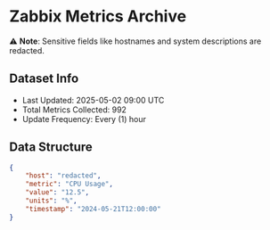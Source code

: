 # Zabbix Metrics Archive

⚠️ **Note**: Sensitive fields like hostnames and system descriptions are redacted.

## Dataset Info
- Last Updated: 2025-05-02 09:00 UTC
- Total Metrics Collected: 992
- Update Frequency: Every (1) hour

## Data Structure
```json
{
    "host": "redacted",
    "metric": "CPU Usage",
    "value": "12.5",
    "units": "%",
    "timestamp": "2024-05-21T12:00:00"
}
```
